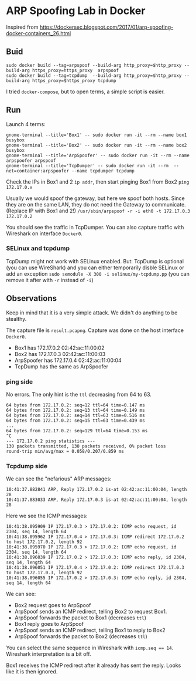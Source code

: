 # ARP Spoofing Lab in Docker

Inspired from https://dockersec.blogspot.com/2017/01/arp-spoofing-docker-containers_26.html 



## Buid
  
```
sudo docker build --tag=arpspoof --build-arg http_proxy=$http_proxy --build-arg https_proxy=https_proxy  arpspoof
sudo docker build --tag=tcpdump  --build-arg http_proxy=$http_proxy --build-arg https_proxy=$https_proxy tcpdump
```

I tried `docker-compose`, but to open terms, a simple script is easier.

## Run
 
Launch 4 terms:
```
gnome-terminal --title='Box1' -- sudo docker run -it --rm --name box1 busybox
gnome-terminal --title='Box2' -- sudo docker run -it --rm --name box2 busybox
gnome-terminal --title='ArpSpoofer' -- sudo docker run -it --rm --name arpspoofer arpspoof
gnome-terminal --title='TcpDumper' -- sudo docker run -it --rm  --net=container:arpspoofer --name tcpdumper tcpdump
```

Check the IPs in Box1 and 2 `ip addr`, then start pinging Box1 from Box2 `ping 172.17.0.x`

Usually we would spoof the gateway, but here we spoof both hosts. Since they are on the same LAN, they do not need the Gateway to communicate. (Replace IP with Box1 and 2!)
`/usr/sbin/arpspoof -r -i eth0 -t 172.17.0.3 172.17.0.2`

You should see the traffic in TcpDumper. You can also capture traffic with Wireshark on interface `Docker0`.

### SELinux and tcpdump

TcpDump might not work with SELinux enabled. But: TcpDump is optional (you can use WireShark) and you can either temporarily disble SELinux or add an exception `sudo semodule -X 300 -i selinux/my-tcpdump.pp` (you can remove it after with `-r` instead of `-i`)

## Observations
 
Keep in mind that it is a very simple attack. We didn't do anything to be stealthy. 

The capture file is `result.pcapng`. Capture was done on the host interface `Docker0`.

- Box1 has 172.17.0.2 02:42:ac:11:00:02
- Box2 has 172.17.0.3 02:42:ac:11:00:03
- ArpSpoofer has 172.17.0.4 02:42:ac:11:00:04
- TcpDump has the same as ArpSpoofer 

### ping side
 
No errors. The only hint is the `ttl` decreasing from 64 to 63. 
```
64 bytes from 172.17.0.2: seq=12 ttl=64 time=0.147 ms
64 bytes from 172.17.0.2: seq=13 ttl=64 time=0.149 ms
64 bytes from 172.17.0.2: seq=14 ttl=63 time=0.516 ms
64 bytes from 172.17.0.2: seq=15 ttl=63 time=0.439 ms
...
64 bytes from 172.17.0.2: seq=129 ttl=64 time=0.153 ms
^C
--- 172.17.0.2 ping statistics ---
130 packets transmitted, 130 packets received, 0% packet loss
round-trip min/avg/max = 0.058/0.207/0.859 ms

```

### Tcpdump side

We can see the "nefarious" ARP messages:
```
10:41:37.882841 ARP, Reply 172.17.0.2 is-at 02:42:ac:11:00:04, length 28
10:41:37.883033 ARP, Reply 172.17.0.3 is-at 02:42:ac:11:00:04, length 28 
```

Here we see the ICMP messages:
```
10:41:38.095909 IP 172.17.0.3 > 172.17.0.2: ICMP echo request, id 2304, seq 14, length 64
10:41:38.095962 IP 172.17.0.4 > 172.17.0.3: ICMP redirect 172.17.0.2 to host 172.17.0.2, length 92
10:41:38.095970 IP 172.17.0.3 > 172.17.0.2: ICMP echo request, id 2304, seq 14, length 64
10:41:38.096039 IP 172.17.0.2 > 172.17.0.3: ICMP echo reply, id 2304, seq 14, length 64
10:41:38.096051 IP 172.17.0.4 > 172.17.0.2: ICMP redirect 172.17.0.3 to host 172.17.0.3, length 92
10:41:38.096055 IP 172.17.0.2 > 172.17.0.3: ICMP echo reply, id 2304, seq 14, length 64
```
We can see:
- Box2 request goes to ArpSpoof
 - ArpSpoof sends an ICMP redirect, telling Box2 to request Box1. 
 - ArpSpoof forwards the packet to Box1 (decreases `ttl`)
- Box1 reply goes to ArpSpoof
 - ArpSpoof sends an ICMP redirect, telling Box1 to reply to Box2
 - ArpSpoof forwards the packet to Box2 (decreases `ttl`)

You can select the same sequence in Wireshark with `icmp.seq == 14`. Wireshark interpretation is a bit off.

Box1 receives the ICMP redirect after it already has sent the reply. Looks like it is then ignored. 

